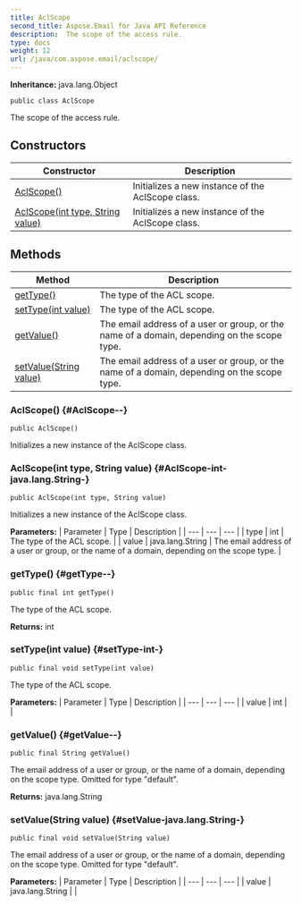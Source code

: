 ```yaml
---
title: AclScope
second_title: Aspose.Email for Java API Reference
description:  The scope of the access rule.
type: docs
weight: 12
url: /java/com.aspose.email/aclscope/
---
```

**Inheritance:**
java.lang.Object
```
public class AclScope
```

The scope of the access rule.
## Constructors

| Constructor | Description |
| --- | --- |
| [AclScope()](#AclScope--) | Initializes a new instance of the AclScope class. |
| [AclScope(int type, String value)](#AclScope-int-java.lang.String-) | Initializes a new instance of the AclScope class. |
## Methods

| Method | Description |
| --- | --- |
| [getType()](#getType--) | The type of the ACL scope. |
| [setType(int value)](#setType-int-) | The type of the ACL scope. |
| [getValue()](#getValue--) | The email address of a user or group, or the name of a domain, depending on the scope type. |
| [setValue(String value)](#setValue-java.lang.String-) | The email address of a user or group, or the name of a domain, depending on the scope type. |
### AclScope() {#AclScope--}
```
public AclScope()
```


Initializes a new instance of the AclScope class.

### AclScope(int type, String value) {#AclScope-int-java.lang.String-}
```
public AclScope(int type, String value)
```


Initializes a new instance of the AclScope class.

**Parameters:**
| Parameter | Type | Description |
| --- | --- | --- |
| type | int | The type of the ACL scope. |
| value | java.lang.String | The email address of a user or group, or the name of a domain, depending on the scope type. |

### getType() {#getType--}
```
public final int getType()
```


The type of the ACL scope.

**Returns:**
int
### setType(int value) {#setType-int-}
```
public final void setType(int value)
```


The type of the ACL scope.

**Parameters:**
| Parameter | Type | Description |
| --- | --- | --- |
| value | int |  |

### getValue() {#getValue--}
```
public final String getValue()
```


The email address of a user or group, or the name of a domain, depending on the scope type. Omitted for type "default".

**Returns:**
java.lang.String
### setValue(String value) {#setValue-java.lang.String-}
```
public final void setValue(String value)
```


The email address of a user or group, or the name of a domain, depending on the scope type. Omitted for type "default".

**Parameters:**
| Parameter | Type | Description |
| --- | --- | --- |
| value | java.lang.String |  |

